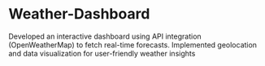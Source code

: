 # Weather-Dashboard
Developed an interactive dashboard using API integration (OpenWeatherMap) to fetch real-time forecasts. Implemented geolocation and data visualization for user-friendly weather insights
